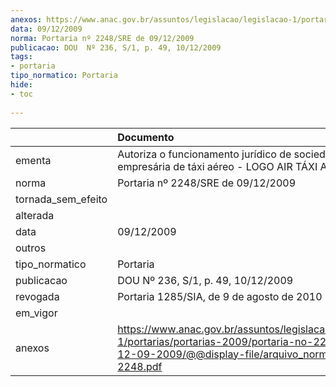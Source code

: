 ```yaml
---
anexos: https://www.anac.gov.br/assuntos/legislacao/legislacao-1/portarias/portarias-2009/portaria-no-2248-sre-de-12-09-2009/@@display-file/arquivo_norma/PA2009-2248.pdf
data: 09/12/2009
norma: Portaria nº 2248/SRE de 09/12/2009
publicacao: DOU  Nº 236, S/1, p. 49, 10/12/2009
tags:
- portaria
tipo_normatico: Portaria
hide: 
- toc 
 
---
```


|                    | Documento                                                                                                                                                         |
|:-------------------|:------------------------------------------------------------------------------------------------------------------------------------------------------------------|
| ementa             | Autoriza o funcionamento jurídico de sociedade empresária de táxi aéreo - LOGO AIR TÁXI AÉREO LTDA.                                                               |
| norma              | Portaria nº 2248/SRE de 09/12/2009                                                                                                                                |
| tornada_sem_efeito |                                                                                                                                                                   |
| alterada           |                                                                                                                                                                   |
| data               | 09/12/2009                                                                                                                                                        |
| outros             |                                                                                                                                                                   |
| tipo_normatico     | Portaria                                                                                                                                                          |
| publicacao         | DOU  Nº 236, S/1, p. 49, 10/12/2009                                                                                                                               |
| revogada           | Portaria 1285/SIA, de 9 de agosto de 2010                                                                                                                         |
| em_vigor           |                                                                                                                                                                   |
| anexos             | https://www.anac.gov.br/assuntos/legislacao/legislacao-1/portarias/portarias-2009/portaria-no-2248-sre-de-12-09-2009/@@display-file/arquivo_norma/PA2009-2248.pdf |